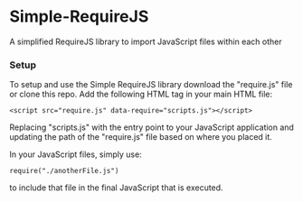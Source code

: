 # Simple-RequireJS
A simplified RequireJS library to import JavaScript files within each other

### Setup

To setup and use the Simple RequireJS library download the "require.js" file or clone this repo.
Add the following HTML tag in your main HTML file:

```
<script src="require.js" data-require="scripts.js"></script>
```

Replacing "scripts.js" with the entry point to your JavaScript application and updating the path of the "require.js" file based on where you placed it.

In your JavaScript files, simply use:

```
require("./anotherFile.js")
```

to include that file in the final JavaScript that is executed.
